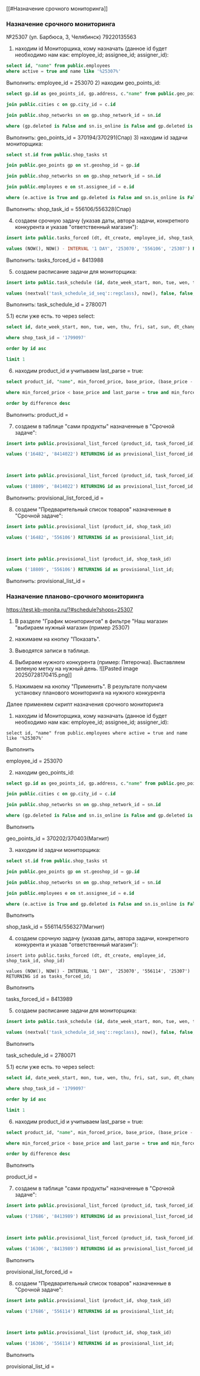 [[#Назначение срочного мониторинга]]

### Назначение срочного мониторинга
№25307 (ул. Барбюса, 3, Челябинск) 79220135563
1) находим id Мониторщика, кому назначать (данное id будет необходимо нам как: employee_id; assignee_id; assigner_id):

```sql
select id, "name" from public.employees
where active = true and name like '%25307%'

```

Выполнить:
employee_id = 253070
2) находим geo_points_id:

```sql 
select gp.id as geo_points_id, gp.address, c."name" from public.geo_points gp

join public.cities c on gp.city_id = c.id

join public.shop_networks sn on gp.shop_network_id = sn.id

where (gp.deleted is False and sn.is_online is False and gp.deleted is False) and (sn."name" like '%Монетка%' and gp.address like '%улица Рождественского, 13Б%' and c."name" like '%Челябинск%')
```
Выполнить:
geo_points_id = 370194/370291(Спар)
3) находим id задачи мониторщика:

```sql 
select st.id from public.shop_tasks st

join public.geo_points gp on st.geoshop_id = gp.id

join public.shop_networks sn on gp.shop_network_id = sn.id

join public.employees e on st.assignee_id = e.id

where (e.active is True and gp.deleted is False and sn.is_online is False and gp.deleted is False) and (sn."name" like '%Монетка%' and gp.address like '%улица Рождественского, 13Б%' and e.name like '%Челябинск%')
```
Выполнить:
shop_task_id = 556106/556328(Спар)

4) создаем срочную задачу (указав даты, автора задачи, конкретного конкурента и указав "ответственный магазин"):

  

```sql 
insert into public.tasks_forced (dt, dt_create, employee_id, shop_task_id, shop_id)

values (NOW(), NOW() - INTERVAL '1 DAY', '253070', '556106', '25307') RETURNING id as tasks_forced_id;
```
Выполнить:
tasks_forced_id = 8413988

  

5) создаем расписание задачи для мониторщика:

```sql 
insert into public.task_schedule (id, date_week_start, mon, tue, wen, thu, fri, sat, sun, dt_change, employee_id, shop_task_id)

values (nextval('task_schedule_id_seq'::regclass), now(), false, false, false, false, false, false, false, now(), '253070', '1799097') RETURNING id as task_schedule_id;
```

Выполнить:
task_schedule_id = 2780071

  

5.1) если уже есть. то через select:

```sql 
select id, date_week_start, mon, tue, wen, thu, fri, sat, sun, dt_change, employee_id, shop_task_id from public.task_schedule

where shop_task_id = '1799097'

order by id asc

limit 1
```

6) находим product_id и учитываем last_parse = true:

  

```sql 
select product_id, "name", min_forced_price, base_price, (base_price - min_forced_price) as difference from products

where min_forced_price < base_price and last_parse = true and min_forced_price <> 0

order by difference desc
```

  Выполнить:
product_id = 

  

7) создаем в таблице "сами продукты" назначенные в "Срочной задаче":

  

```sql 
insert into public.provisional_list_forced (product_id, task_forced_id)

values ('16482', '8414022') RETURNING id as provisional_list_forced_id;

  

insert into public.provisional_list_forced (product_id, task_forced_id)

values ('18809', '8414022') RETURNING id as provisional_list_forced_id;
```

Выполнить:
provisional_list_forced_id =

8) создаем "Предварительный список товаров" назначенные в "Срочной задаче":

  

```sql 
insert into public.provisional_list (product_id, shop_task_id)

values ('16482', '556106') RETURNING id as provisional_list_id;

  

insert into public.provisional_list (product_id, shop_task_id)

values ('18809', '556106') RETURNING id as provisional_list_id;

```
  
Выполнить:
provisional_list_id =


### Назначение планово-срочного мониторинга
https://test.kb-monita.ru/?#schedule?shops=25307
1. В разделе "График мониторингов" в фильтре "Наш магазин "выбираем нужный магазин (пример 25307)
2. нажимаем на кнопку "Показать".
3. Выводятся записи в таблице.
4. Выбираем нужного конкурента (пример: Пятерочка). Выставляем зеленую метку на нужный день.
![[Pasted image 20250728170415.png]]

5. Нажимаем на кнопку "Применить".
В результате получаем установку планового мониторинга на нужного конкурента

Далее применяем скрипт назначения срочного мониторинга
1) находим id Мониторщика, кому назначать (данное id будет необходимо нам как: employee_id; assignee_id; assigner_id):

```slq 
select id, "name" from public.employees where active = true and name like '%25307%'
```
Выполнить

employee_id = 253070

  2) находим geo_points_id:
```sql
select gp.id as geo_points_id, gp.address, c."name" from public.geo_points gp

join public.cities c on gp.city_id = c.id

join public.shop_networks sn on gp.shop_network_id = sn.id

where (gp.deleted is False and sn.is_online is False and gp.deleted is False) and (sn."name" like '%Пятерочка%' and gp.address like '%улица Рождественского, 7Б%' and c."name" like '%Челябинск%')
```

  Выполнить

geo_points_id = 370202/370403(Магнит)

3) находим id задачи мониторщика:

  

```sql 
select st.id from public.shop_tasks st

join public.geo_points gp on st.geoshop_id = gp.id

join public.shop_networks sn on gp.shop_network_id = sn.id

join public.employees e on st.assignee_id = e.id

where (e.active is True and gp.deleted is False and sn.is_online is False and gp.deleted is False) and (sn."name" like '%Пятерочка%' and gp.address like '%улица Рождественского, 7Б%' and e.name like '%Челябинск%')
```

  Выполнить

shop_task_id = 556114/556327(Магнит)

4) создаем срочную задачу (указав даты, автора задачи, конкретного конкурента и указав "ответственный магазин"):

  

```slq 
insert into public.tasks_forced (dt, dt_create, employee_id, shop_task_id, shop_id)

values (NOW(), NOW() - INTERVAL '1 DAY', '253070', '556114', '25307') RETURNING id as tasks_forced_id;
```

Выполнить

tasks_forced_id = 8413989

  5) создаем расписание задачи для мониторщика:

```sql
insert into public.task_schedule (id, date_week_start, mon, tue, wen, thu, fri, sat, sun, dt_change, employee_id, shop_task_id)

values (nextval('task_schedule_id_seq'::regclass), now(), false, false, false, false, false, false, false, now(), '253070', '1799097') RETURNING id as task_schedule_id;

```
Выполнить

task_schedule_id = 2780071

  

5.1) если уже есть. то через select:

```sql 
select id, date_week_start, mon, tue, wen, thu, fri, sat, sun, dt_change, employee_id, shop_task_id from public.task_schedule

where shop_task_id = '1799097'

order by id asc

limit 1
```

  

6) находим product_id и учитываем last_parse = true:

  

```sql
select product_id, "name", min_forced_price, base_price, (base_price - min_forced_price) as difference from products

where min_forced_price < base_price and last_parse = true and min_forced_price <> 0

order by difference desc
```

  Выполнить

product_id =

  

7) создаем в таблице "сами продукты" назначенные в "Срочной задаче":

  

```sql 
insert into public.provisional_list_forced (product_id, task_forced_id)

values ('17686', '8413989') RETURNING id as provisional_list_forced_id;

  

insert into public.provisional_list_forced (product_id, task_forced_id)

values ('16306', '8413989') RETURNING id as provisional_list_forced_id;
```

Выполнить

provisional_list_forced_id =

8) создаем "Предварительный список товаров" назначенные в "Срочной задаче":

  

```sql 
insert into public.provisional_list (product_id, shop_task_id)

values ('17686', '556114') RETURNING id as provisional_list_id;

  

insert into public.provisional_list (product_id, shop_task_id)

values ('16306', '556114') RETURNING id as provisional_list_id;
```

  

  

Выполнить

provisional_list_id =






